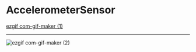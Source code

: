 # AccelerometerSensor


[ezgif com-gif-maker (1)](https://user-images.githubusercontent.com/41232970/95120801-c2b29f00-0756-11eb-89cb-ebe003d4f560.gif) 

*****************************************************


![ezgif com-gif-maker (2)](https://user-images.githubusercontent.com/41232970/95122070-a57ed000-0758-11eb-8505-6978ff1f13f3.gif)
